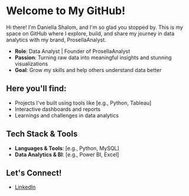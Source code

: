 # Welcome to My GitHub!

Hi there! I'm Daniella Shalom, and I'm so glad you stopped by. This is my space on GitHub where I explore, build, and share my journey in data analytics with my brand, ProsellaAnalyst.

- **Role**: Data Analyst | Founder of ProsellaAnalyst
- **Passion**: Turning raw data into meaningful insights and stunning visualizations
- **Goal**: Grow my skills and help others understand data better

## Here you'll find:
- Projects I've built using tools like [e.g., Python, Tableau]
- Interactive dashboards and reports
- Learnings and challenges in data analytics

## Tech Stack & Tools
- **Languages & Tools**: [e.g., Python, MySQL]
- **Data Analytics & BI**: [e.g., Power BI, Excel]

## Let's Connect!  
- [LinkedIn](www.linkedin.com/in/prosellaanalyst) 
